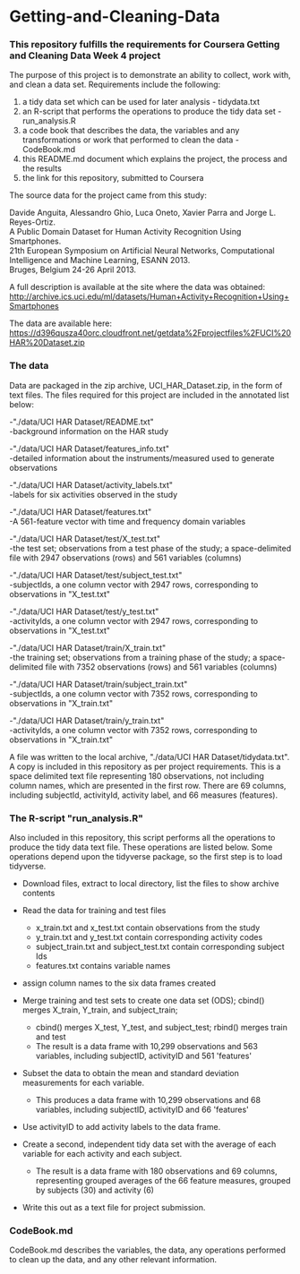 # Getting-and-Cleaning-Data
### This repository fulfills the requirements for Coursera Getting and Cleaning Data Week 4 project

The purpose of this project is to demonstrate an ability to collect, work with, and clean a data set. Requirements include the following:
  1) a tidy data set which can be used for later analysis - tidydata.txt
  2) an R-script that performs the operations to produce the tidy data set - run_analysis.R
  3) a code book that describes the data, the variables and any transformations or work that performed to clean the data - CodeBook.md
  4) this README.md document which explains the project, the process and the results
  5) the link for this repository, submitted to Coursera
  
The source data for the project came from this study:

  Davide Anguita, Alessandro Ghio, Luca Oneto, Xavier Parra and Jorge L. Reyes-Ortiz.  
  A Public Domain Dataset for Human Activity Recognition Using Smartphones.  
  21th European Symposium on Artificial Neural Networks, Computational Intelligence and Machine Learning, ESANN 2013.  
  Bruges, Belgium 24-26 April 2013.
  

A full description is available at the site where the data was obtained:
  http://archive.ics.uci.edu/ml/datasets/Human+Activity+Recognition+Using+Smartphones

The data are available here:
  https://d396qusza40orc.cloudfront.net/getdata%2Fprojectfiles%2FUCI%20HAR%20Dataset.zip  
  
### The data  
Data are packaged in the zip archive, UCI_HAR_Dataset.zip, in the form of text files.  The files required for this project are included in the annotated list below:

  -"./data/UCI HAR Dataset/README.txt"  
      -background information on the HAR study  
      
  -"./data/UCI HAR Dataset/features_info.txt"   
      -detailed information about the instruments/measured used to generate observations  
      
  -"./data/UCI HAR Dataset/activity_labels.txt"  
      -labels for six activities observed in the study  

  -"./data/UCI HAR Dataset/features.txt"  
      -A 561-feature vector with time and frequency domain variables  

  -"./data/UCI HAR Dataset/test/X_test.txt"  
      -the test set; observations from a test phase of the study; a space-delimited file with 2947 observations (rows) and 561 variables (columns)  
  
  -"./data/UCI HAR Dataset/test/subject_test.txt"  
      -subjectIds, a one column vector with 2947 rows, corresponding to observations in "X_test.txt"  

  -"./data/UCI HAR Dataset/test/y_test.txt"  
      -activityIds, a one column vector with 2947 rows, corresponding to observations in "X_test.txt"  
      
  -"./data/UCI HAR Dataset/train/X_train.txt"  
      -the training set; observations from a training phase of the study; a space-delimited file with 7352 observations (rows) and 561 variables (columns)  
      
  -"./data/UCI HAR Dataset/train/subject_train.txt"  
      -subjectIds, a one column vector with 7352 rows, corresponding to observations in "X_train.txt"  
      
  -"./data/UCI HAR Dataset/train/y_train.txt"  
      -activityIds, a one column vector with 7352 rows, corresponding to observations in "X_train.txt"  
  
  
A file was written to the local archive, "./data/UCI HAR Dataset/tidydata.txt".  A copy is included in this repository as per project requirements.  This is a space delimited text file representing 180 observations, not including column names, which are presented in the first row.  There are 69 columns, including subjectId, activityId, activity label, and 66 measures (features).  

### The R-script "run_analysis.R"
Also included in this repository, this script performs all the operations to produce the tidy data text file.  These operations are listed below. Some operations depend upon the tidyverse package, so the first step is to load tidyverse.  

- Download files, extract to local directory, list the files to show archive contents

- Read the data for training and test files
  - x_train.txt and x_test.txt contain observations from the study
  - y_train.txt and y_test.txt contain corresponding activity codes
  - subject_train.txt and subject_test.txt contain corresponding subject Ids
  - features.txt contains variable names

- assign column names to the six data frames created

- Merge training and test sets to create one data set (ODS); cbind() merges X_train, Y_train, and subject_train;
  - cbind() merges X_test, Y_test, and subject_test; rbind() merges train and test
  - The result is a data frame with 10,299 observations and 563 variables, including subjectID, activityID and 561 'features'

- Subset the data to obtain the mean and standard deviation measurements for each variable.
  - This produces a data frame with 10,299 observations and 68 variables, including subjectID, activityID and 66 'features'

- Use activityID to add activity labels to the data frame.

- Create a second, independent tidy data set with the average of each variable for each activity and each subject.
  - The result is a data frame with 180 observations and 69 columns, representing grouped averages of the 66 feature measures, grouped by subjects (30) and activity (6)
  
- Write this out as a text file for project submission.

### CodeBook.md  
CodeBook.md describes the variables, the data, any operations performed to clean up the data, and any other relevant information.
